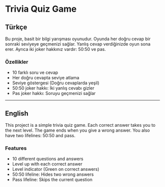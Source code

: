 # Trivia Quiz Game

## Türkçe

Bu proje, basit bir bilgi yarışması oyunudur. Oyunda her doğru cevap bir sonraki seviyeye geçmenizi sağlar. Yanlış cevap verdiğinizde oyun sona erer. Ayrıca iki joker hakkınız vardır: 50:50 ve pas.

### Özellikler
- 10 farklı soru ve cevap
- Her doğru cevapta seviye atlama
- Seviye göstergesi (Doğru cevaplarda yeşil)
- 50:50 joker hakkı: İki yanlış cevabı gizler
- Pas joker hakkı: Soruyu geçmenizi sağlar


---

## English

This project is a simple trivia quiz game. Each correct answer takes you to the next level. The game ends when you give a wrong answer. You also have two lifelines: 50:50 and pass.

### Features
- 10 different questions and answers
- Level up with each correct answer
- Level indicator (Green on correct answers)
- 50:50 lifeline: Hides two wrong answers
- Pass lifeline: Skips the current question


